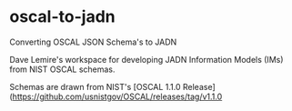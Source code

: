 # oscal-to-jadn
Converting OSCAL JSON Schema's to JADN

Dave Lemire's workspace for developing JADN Information Models (IMs) from NIST OSCAL schemas.

Schemas are drawn from NIST's [OSCAL 1.1.0 Release](https://github.com/usnistgov/OSCAL/releases/tag/v1.1.0
